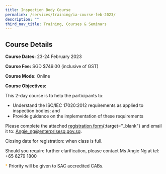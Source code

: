 ```yaml
---
title: Inspection Body Course
permalink: /services/training/ia-course-feb-2023/
description: ""
third_nav_title: Training, Courses & Seminars
---
```

## Course Details

**Course Dates:** 23-24 February 2023

**Course Fee:** SGD $749.00 (inclusive of GST)

**Course Mode:**  Online

**Course Objectives:**

This 2-day course is to help the participants to:

* Understand the ISO/IEC 17020:2012 requirements as applied to inspection bodies; and
* Provide guidance on the implementation of these requirements

Please complete the attached [registration form](/files/Registration%20forms/Registration-form-IB-Feb2023.pdf){:target="\_blank"} and email it to: <a href="mailto:Angie_ng@enterprisesg.gov.sg">Angie_ng@enterprisesg.gov.sg.</a>

Closing date for registration:  when class is full.
  
Should you require further clarification, please contact Ms Angie Ng at tel: +65 6279 1800

<span style="color:orange;">*</span> Priority will be given to SAC accredited CABs.
